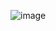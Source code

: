 ![image](https://github.com/senasengul8/FragmentsNagivations/assets/44581008/9f2a4e8a-bbde-4a4a-a82b-331dc3655da0)
